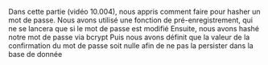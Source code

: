 Dans cette partie (vidéo 10.004), nous appris comment faire pour hasher un mot de passe.
Nous avons utilisé une fonction de pré-enregistrement, qui ne se lancera que si le mot de passe est modifié
Ensuite, nous avons hashé notre mot de passe via bcrypt 
Puis nous avons définit que la valeur de la confirmation du mot de passe soit nulle afin de ne pas la persister dans la base de donnée
